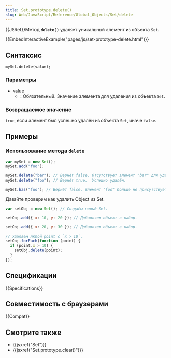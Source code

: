 ```yaml
---
title: Set.prototype.delete()
slug: Web/JavaScript/Reference/Global_Objects/Set/delete
---
```


{{JSRef}}Метод **`delete()`** удаляет уникальный элемент из объекта `Set`.

{{EmbedInteractiveExample("pages/js/set-prototype-delete.html")}}

## Синтаксис

```
mySet.delete(value);
```

### Параметры

- value
  - : Обязательный. Значение элемента для удаления из объекта `Set`.

### Возвращаемое значение

`true`, если элемент был успешно удалён из объекта `Set`, иначе `false`.

## Примеры

### Использование метода `delete`

```js
var mySet = new Set();
mySet.add("foo");

mySet.delete("bar"); // Вернёт false. Отсутствует элемент "bar" для удаления.
mySet.delete("foo"); // Вернёт true.  Успешно удалён.

mySet.has("foo"); // Вернёт false. Элемент "foo" больше не присутствует.
```

Давайте проверим как удалить Object из Set.

```js
var setObj = new Set(); // Создаём новый Set.

setObj.add({ x: 10, y: 20 }); // Добавляем объект в набор.

setObj.add({ x: 20, y: 30 }); // Добавляем объект в набор.

// Удаляем любой point с `x > 10`.
setObj.forEach(function (point) {
  if (point.x > 10) {
    setObj.delete(point);
  }
});
```

## Спецификации

{{Specifications}}

## Совместимость с браузерами

{{Compat}}

## Смотрите также

- {{jsxref("Set")}}
- {{jsxref("Set.prototype.clear()")}}
